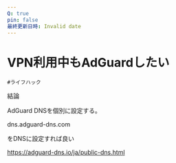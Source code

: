 ```yaml
---
Q: true
pin: false
最終更新日時: Invalid date
---
```

# VPN利用中もAdGuardしたい

`#ライフハック`

結論

AdGuard DNSを個別に設定する。

dns.adguard-dns.com

をDNSに設定すれば良い

https://adguard-dns.io/ja/public-dns.html